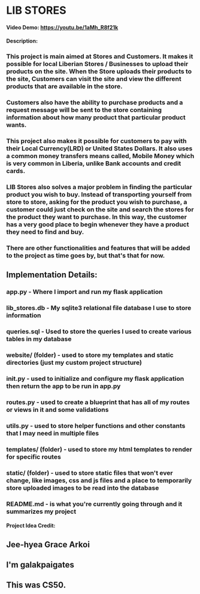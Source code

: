 # LIB STORES
#### Video Demo:  https://youtu.be/1aMh_R8f21k
#### Description:

### This project is main aimed at Stores and Customers. It makes it possible for local Liberian Stores / Businesses to upload their products on the site. When the Store uploads their products to the site, Customers can visit the site and view the different products that are available in the store.
### Customers also have the ability to purchase products and a request message will be sent to the store containing information about how many product that particular product wants.
### This project also makes it possible for customers to pay with their Local Currency(LRD) or United States Dollars. It also uses a common money transfers means called, Mobile Money which is very common in Liberia, unlike Bank accounts and credit cards.

### LIB Stores also solves a major problem in finding the particular product you wish to buy. Instead of transporting yourself from store to store, asking for the product you wish to purchase, a customer could just check on the site and search the stores for the product they want to purchase. In this way, the customer has a very good place to begin whenever they have a product they need to find and buy.

### There are other functionalities and features that will be added to the project as time goes by, but that's that for now.


## Implementation Details:
### app.py - Where I import and run my flask application
### lib_stores.db - My sqlite3 relational file database I use to store information
### queries.sql - Used to store the queries I used to create various tables in my database
### website/ (folder) - used to store my templates and static directories (just my custom project structure)
### __init__.py - used to initialize and configure my flask application then return the app to be run in app.py
### routes.py - used to create a blueprint that has all of my routes or views in it and some validations
### utils.py - used to store helper functions and other constants that I may need in multiple files
### templates/ (folder) - used to store my html templates to render for specific routes
### static/ (folder) - used to store static files that won't ever change, like images, css and js files and a place to temporarily store uploaded images to be read into the database
### README.md - is what you're currently going through and it summarizes my project

#### Project Idea Credit:
## Jee-hyea Grace Arkoi

## I'm galakpaigates
## This was CS50.
